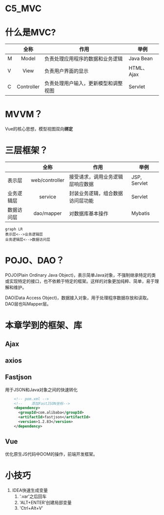 # C5_MVC
# 什么是MVC?
| |全称|作用|举例|
--|:--:|--|--|
M|Model|负责处理应用程序的数据和业务逻辑|Java Bean
V|View|负责用户界面的显示|HTML、Ajax
C|Controller|负责处理用户输入，更新模型和调整视图|Servlet

# MVVM？
Vue的核心思想，模型视图双向**绑定**

# 三层框架？
| |全称|作用|举例|
--|:--:|--|--|
表示层|web/controller|接受请求，调用业务逻辑层响应数据|JSP, Servlet
业务逻辑层|service|封装业务逻辑，组合数据访问层功能|Servlet
数据访问层|dao/mapper|对数据库基本操作|Mybatis

```mermaid
graph LR
表示层<-->业务逻辑层
业务逻辑层<-->数据访问层
```

# POJO、DAO？
POJO(Plain Ordinary Java Object)，表示简单Java对象，不强制继承特定的类或实现特定的接口，也不依赖于特定的框架。这样的对象更加纯粹、简单，易于理解和维护。

DAO(Data Access Object)，数据接入对象，用于处理程序数据存放和读取。DAO层也叫Mapper层。
# 本章学到的框架、库
## Ajax
## axios
## Fastjson
用于JSON和Java对象之间的快速转化

```xml
    <!-- pom.xml -->
    <!--    添加FastJSON坐标-->
    <dependency>
      <groupId>com.alibaba</groupId>
      <artifactId>fastjson</artifactId>
      <version>1.2.83</version>
    </dependency>
```
## Vue
优化原生JS代码中DOM的操作，前端开发框架。

# 小技巧
1. IDEA快速生成变量
   1. '.var'之后回车
   2. 'ALT+ENTER'创建局部变量
   3. 'Ctrl+Alt+V'


